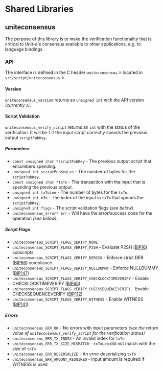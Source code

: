 Shared Libraries
================

## uniteconsensus

The purpose of this library is to make the verification functionality that is critical to Unit-e's consensus available to other applications, e.g. to language bindings.

### API

The interface is defined in the C header `uniteconsensus.h` located in `src/script/uniteconsensus.h`.

#### Version

`uniteconsensus_version` returns an `unsigned int` with the API version *(currently `1`)*.

#### Script Validation

`uniteconsensus_verify_script` returns an `int` with the status of the verification. It will be `1` if the input script correctly spends the previous output `scriptPubKey`.

##### Parameters
- `const unsigned char *scriptPubKey` - The previous output script that encumbers spending.
- `unsigned int scriptPubKeyLen` - The number of bytes for the `scriptPubKey`.
- `const unsigned char *txTo` - The transaction with the input that is spending the previous output.
- `unsigned int txToLen` - The number of bytes for the `txTo`.
- `unsigned int nIn` - The index of the input in `txTo` that spends the `scriptPubKey`.
- `unsigned int flags` - The script validation flags *(see below)*.
- `uniteconsensus_error* err` - Will have the error/success code for the operation *(see below)*.

##### Script Flags
- `uniteconsensus_SCRIPT_FLAGS_VERIFY_NONE`
- `uniteconsensus_SCRIPT_FLAGS_VERIFY_P2SH` - Evaluate P2SH ([BIP16](https://github.com/bitcoin/bips/blob/master/bip-0016.mediawiki)) subscripts
- `uniteconsensus_SCRIPT_FLAGS_VERIFY_DERSIG` - Enforce strict DER ([BIP66](https://github.com/bitcoin/bips/blob/master/bip-0066.mediawiki)) compliance
- `uniteconsensus_SCRIPT_FLAGS_VERIFY_NULLDUMMY` - Enforce NULLDUMMY ([BIP147](https://github.com/bitcoin/bips/blob/master/bip-0147.mediawiki))
- `uniteconsensus_SCRIPT_FLAGS_VERIFY_CHECKLOCKTIMEVERIFY` - Enable CHECKLOCKTIMEVERIFY ([BIP65](https://github.com/bitcoin/bips/blob/master/bip-0065.mediawiki))
- `uniteconsensus_SCRIPT_FLAGS_VERIFY_CHECKSEQUENCEVERIFY` - Enable CHECKSEQUENCEVERIFY ([BIP112](https://github.com/bitcoin/bips/blob/master/bip-0112.mediawiki))
- `uniteconsensus_SCRIPT_FLAGS_VERIFY_WITNESS` - Enable WITNESS ([BIP141](https://github.com/bitcoin/bips/blob/master/bip-0141.mediawiki))

##### Errors
- `uniteconsensus_ERR_OK` - No errors with input parameters *(see the return value of `uniteconsensus_verify_script` for the verification status)*
- `uniteconsensus_ERR_TX_INDEX` - An invalid index for `txTo`
- `uniteconsensus_ERR_TX_SIZE_MISMATCH` - `txToLen` did not match with the size of `txTo`
- `uniteconsensus_ERR_DESERIALIZE` - An error deserializing `txTo`
- `uniteconsensus_ERR_AMOUNT_REQUIRED` - Input amount is required if WITNESS is used
